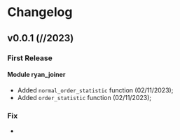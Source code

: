 # Changelog


## v0.0.1 (//2023)


### First Release

#### Module ryan_joiner
- Added ``normal_order_statistic`` function (02/11/2023);
- Added ``order_statistic`` function (02/11/2023);




### Fix

-
